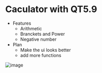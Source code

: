 # Caculator with QT5.9
- Features
  - Arithmetic
  - Branckets and Power
  - Negative number
- Plan
  - Make the ui looks better  
  - add more functions
  
![image](http://ozhtfx691.bkt.clouddn.com//github/calculatorcalculator_preview.png)
